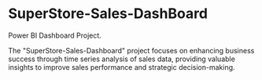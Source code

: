 # SuperStore-Sales-DashBoard
Power BI Dashboard Project.

The "SuperStore-Sales-Dashboard" project focuses on enhancing business success through time series analysis of sales data, providing valuable insights to improve sales performance and strategic decision-making.
